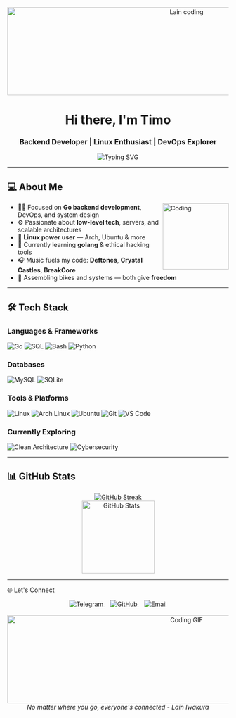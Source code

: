<div align="center">
  
  <img src="https://media1.giphy.com/media/v1.Y2lkPTc5MGI3NjExcTd3cDVhajBlMG8zNnZ1ZW1mNHpldnl6ZXZ3M3Z4MWo0MmJydXJpaSZlcD12MV9pbnRlcm5hbF9naWZfYnlfaWQmY3Q9Zw/112CeAWuyhQX1C/giphy.gif" width="800" height="200" alt="Lain coding"/>
  
  <h1>Hi there, I'm Timo</h1>
  <h3>Backend Developer | Linux Enthusiast | DevOps Explorer</h3>
    
  <img src="https://readme-typing-svg.herokuapp.com?font=Fira+Code&pause=1000&color=00ADD8&width=435&lines=Go+Backend+Developer;Linux+%26+Open+Source+Enthusiast;DevOps+%26+System+Design+Explorer;Always+learning+new+technologies" alt="Typing SVG" />
  
</div>

---

## 💻 About Me

<img align="right" src="https://media3.giphy.com/media/v1.Y2lkPTc5MGI3NjExb2psMXAyaWI1Z3ozdHRlaDNtenJhZ2hjNmF5Ync1cTFka2p4cTQ1NyZlcD12MV9pbnRlcm5hbF9naWZfYnlfaWQmY3Q9Zw/kQKOG7ZORzHulCUBvj/giphy.gif" width="150" alt="Coding"/>

- 👨‍💻 Focused on **Go backend development**, DevOps, and system design
- ⚙️ Passionate about **low-level tech**, servers, and scalable architectures  
- 🐧 **Linux power user** — Arch, Ubuntu & more
- 🔐 Currently learning **golang** & ethical hacking tools
- 🎧 Music fuels my code: **Deftones**, **Crystal Castles**, **BreakCore**
- 🚴 Assembling bikes and systems — both give **freedom**

---

## 🛠️ Tech Stack

### Languages & Frameworks
<p align="left">
  <img src="https://img.shields.io/badge/Go-00ADD8?style=for-the-badge&logo=go&logoColor=white" alt="Go"/>
  <img src="https://img.shields.io/badge/SQL-336791?style=for-the-badge&logo=postgresql&logoColor=white" alt="SQL"/>
  <img src="https://img.shields.io/badge/Bash-121011?style=for-the-badge&logo=gnu-bash&logoColor=white" alt="Bash"/>
  <img src="https://img.shields.io/badge/Python-3776AB?style=for-the-badge&logo=python&logoColor=white" alt="Python"/>
</p>

### Databases
<p align="left">
  <img src="https://img.shields.io/badge/MySQL-005C84?style=for-the-badge&logo=mysql&logoColor=white" alt="MySQL"/>
  <img src="https://img.shields.io/badge/SQLite-003B57?style=for-the-badge&logo=sqlite&logoColor=white" alt="SQLite"/>
</p>

### Tools & Platforms
<p align="left">
  <img src="https://img.shields.io/badge/Linux-FCC624?style=for-the-badge&logo=linux&logoColor=black" alt="Linux"/>
  <img src="https://img.shields.io/badge/Arch_Linux-1793D1?style=for-the-badge&logo=arch-linux&logoColor=white" alt="Arch Linux"/>
  <img src="https://img.shields.io/badge/Ubuntu-E95420?style=for-the-badge&logo=ubuntu&logoColor=white" alt="Ubuntu"/>
  <img src="https://img.shields.io/badge/Git-F05032?style=for-the-badge&logo=git&logoColor=white" alt="Git"/>

  <img src="https://img.shields.io/badge/VS_Code-007ACC?style=for-the-badge&logo=visual-studio-code&logoColor=white" alt="VS Code"/>
</p>

### Currently Exploring
<p align="left">
  <img src="https://img.shields.io/badge/Clean_Architecture-4ECDC4?style=for-the-badge&logo=blueprint&logoColor=white" alt="Clean Architecture"/>
  <img src="https://img.shields.io/badge/Cybersecurity-000000?style=for-the-badge&logo=hackaday&logoColor=white" alt="Cybersecurity"/>
</p>

---

## 📊 GitHub Stats


<div align="center">
  <img src="https://github-readme-streak-stats.herokuapp.com/?user=timlkko&theme=radical&hide_border=true" alt="GitHub Streak"/>
</div>

<div align="center">
  <img src="https://github-readme-stats.vercel.app/api?username=timlkko&show_icons=true&theme=radical&hide_border=true&count_private=true" alt="GitHub Stats" height="165"/>
</div>

---

🌐 Let's Connect
<div align="center">
  <a href="https://t.me/timlkko">
    <img src="https://img.shields.io/badge/Telegram-26A5E4?style=for-the-badge&logo=telegram&logoColor=white" alt="Telegram"/>
  </a>
  &nbsp;&nbsp;
  <a href="https://github.com/timlkko">
    <img src="https://img.shields.io/badge/GitHub-181717?style=for-the-badge&logo=github&logoColor=white" alt="GitHub"/>
  </a>
  &nbsp;&nbsp;
  <a href="mailto:akcentikoo@gmail.com">
    <img src="https://img.shields.io/badge/Email-D14836?style=for-the-badge&logo=gmail&logoColor=white" alt="Email"/>
  </a>
</div>
<br>
<div align="center">
  <img src="https://media3.giphy.com/media/v1.Y2lkPTc5MGI3NjExcGl6Mms2OGIzbjJwN3B3NGxmNW1xbGV4MDZtZTNsY3Fqa3R4YWd6ayZlcD12MV9pbnRlcm5hbF9naWZfYnlfaWQmY3Q9Zw/472KaGZjuxUCQ/giphy.gif" width="800" height="200" alt="Coding GIF"/>
</div>
<div align="center">
  <i> No matter where you go, everyone's connected - Lain Iwakura </i>
</div>
